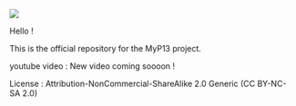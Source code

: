 ![](https://user-images.githubusercontent.com/56651736/72690478-1293fc00-3b1d-11ea-855e-099b8d1767c8.png)

Hello ! 

This is the official repository for the MyP13 project. 

youtube video : New video coming soooon ! 

License : Attribution-NonCommercial-ShareAlike 2.0 Generic (CC BY-NC-SA 2.0)

